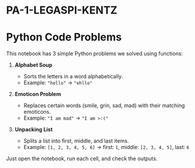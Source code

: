 # PA-1-LEGASPI-KENTZ
# Python Code Problems

This notebook has 3 simple Python problems we solved using functions:

1. **Alphabet Soup**  
   - Sorts the letters in a word alphabetically.  
   - Example: `"hello"` → `"ehllo"`

2. **Emoticon Problem**  
   - Replaces certain words (smile, grin, sad, mad) with their matching emoticons.  
   - Example: `"I am mad"` → `"I am >:("`

3. **Unpacking List**  
   - Splits a list into first, middle, and last items.  
   - Example: `[1, 2, 3, 4, 5, 6]` → first: `1`, middle: `[2, 3, 4, 5]`, last: `6`

Just open the notebook, run each cell, and check the outputs.  
